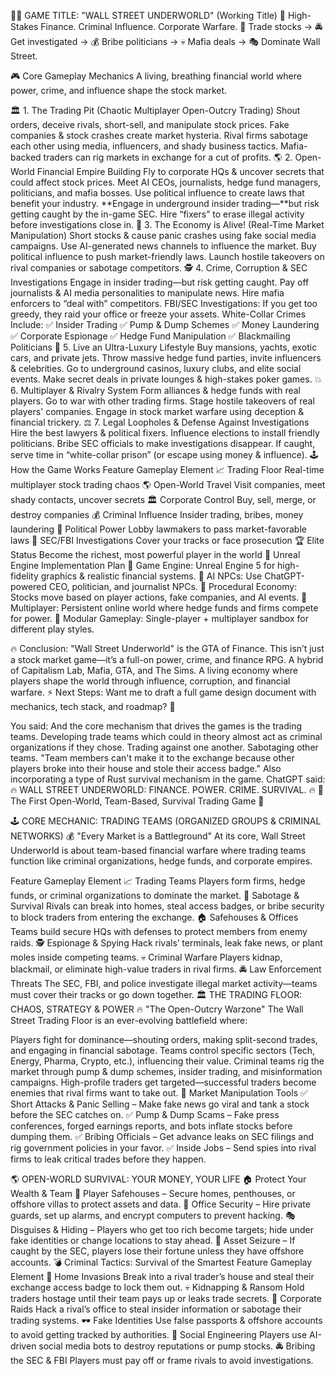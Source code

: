 🕵️‍♂️ GAME TITLE: "WALL STREET UNDERWORLD" (Working Title)
📝 High-Stakes Finance. Criminal Influence. Corporate Warfare.
💼 Trade stocks → 🚔 Get investigated → 💰 Bribe politicians → 💀 Mafia deals → 🎭 Dominate Wall Street.

🎮 Core Gameplay Mechanics
A living, breathing financial world where power, crime, and influence shape the stock market.

🏛️ 1. The Trading Pit (Chaotic Multiplayer Open-Outcry Trading)
Shout orders, deceive rivals, short-sell, and manipulate stock prices.
Fake companies & stock crashes create market hysteria.
Rival firms sabotage each other using media, influencers, and shady business tactics.
Mafia-backed traders can rig markets in exchange for a cut of profits.
🌎 2. Open-World Financial Empire Building
Fly to corporate HQs & uncover secrets that could affect stock prices.
Meet AI CEOs, journalists, hedge fund managers, politicians, and mafia bosses.
Use political influence to create laws that benefit your industry.
**Engage in underground insider trading—**but risk getting caught by the in-game SEC.
Hire “fixers” to erase illegal activity before investigations close in.
🔮 3. The Economy is Alive! (Real-Time Market Manipulation)
Short stocks & cause panic crashes using fake social media campaigns.
Use AI-generated news channels to influence the market.
Buy political influence to push market-friendly laws.
Launch hostile takeovers on rival companies or sabotage competitors.
🕵️ 4. Crime, Corruption & SEC Investigations
Engage in insider trading—but risk getting caught.
Pay off journalists & AI media personalities to manipulate news.
Hire mafia enforcers to “deal with” competitors.
FBI/SEC Investigations: If you get too greedy, they raid your office or freeze your assets.
White-Collar Crimes Include:
✅ Insider Trading
✅ Pump & Dump Schemes
✅ Money Laundering
✅ Corporate Espionage
✅ Hedge Fund Manipulation
✅ Blackmailing Politicians
🎩 5. Live an Ultra-Luxury Lifestyle
Buy mansions, yachts, exotic cars, and private jets.
Throw massive hedge fund parties, invite influencers & celebrities.
Go to underground casinos, luxury clubs, and elite social events.
Make secret deals in private lounges & high-stakes poker games.
💥 6. Multiplayer & Rivalry System
Form alliances & hedge funds with real players.
Go to war with other trading firms.
Stage hostile takeovers of real players' companies.
Engage in stock market warfare using deception & financial trickery.
⚖️ 7. Legal Loopholes & Defense Against Investigations
Hire the best lawyers & political fixers.
Influence elections to install friendly politicians.
Bribe SEC officials to make investigations disappear.
If caught, serve time in “white-collar prison” (or escape using money & influence).
🕹️ How the Game Works
Feature	Gameplay Element
📈 Trading Floor	Real-time multiplayer stock trading chaos
🌎 Open-World Travel	Visit companies, meet shady contacts, uncover secrets
🏛️ Corporate Control	Buy, sell, merge, or destroy companies
💰 Criminal Influence	Insider trading, bribes, money laundering
🏦 Political Power	Lobby lawmakers to pass market-favorable laws
🚨 SEC/FBI Investigations	Cover your tracks or face prosecution
🏆 Elite Status	Become the richest, most powerful player in the world
🚀 Unreal Engine Implementation Plan
🔹 Game Engine: Unreal Engine 5 for high-fidelity graphics & realistic financial systems.
🔹 AI NPCs: Use ChatGPT-powered CEO, politician, and journalist NPCs.
🔹 Procedural Economy: Stocks move based on player actions, fake companies, and AI events.
🔹 Multiplayer: Persistent online world where hedge funds and firms compete for power.
🔹 Modular Gameplay: Single-player + multiplayer sandbox for different play styles.

🔥 Conclusion: "Wall Street Underworld" is the GTA of Finance.
This isn’t just a stock market game—it’s a full-on power, crime, and finance RPG.
A hybrid of Capitalism Lab, Mafia, GTA, and The Sims.
A living economy where players shape the world through influence, corruption, and financial warfare.
⚡ Next Steps: Want me to draft a full game design document with mechanics, tech stack, and roadmap? 🚀






You said:
And the core mechanism that drives the games is the trading teams. Developing trade teams which could in theory almost act as criminal organizations if they chose. Trading against one another. Sabotaging other teams. "Team members can't make it to the exchange because other players broke into their house and stole their access badge." Also incorporating a type of Rust survival mechanism in the game. 
ChatGPT said:
🔥 WALL STREET UNDERWORLD: FINANCE. POWER. CRIME. SURVIVAL. 🔥
🚀 The First Open-World, Team-Based, Survival Trading Game 🚀

🕹️ CORE MECHANIC: TRADING TEAMS (ORGANIZED GROUPS & CRIMINAL NETWORKS)
💰 "Every Market is a Battleground"
At its core, Wall Street Underworld is about team-based financial warfare where trading teams function like criminal organizations, hedge funds, and corporate empires.

Feature	Gameplay Element
📈 Trading Teams	Players form firms, hedge funds, or criminal organizations to dominate the market.
🔫 Sabotage & Survival	Rivals can break into homes, steal access badges, or bribe security to block traders from entering the exchange.
🏠 Safehouses & Offices	Teams build secure HQs with defenses to protect members from enemy raids.
🕵️ Espionage & Spying	Hack rivals’ terminals, leak fake news, or plant moles inside competing teams.
💀 Criminal Warfare	Players kidnap, blackmail, or eliminate high-value traders in rival firms.
🚔 Law Enforcement Threats	The SEC, FBI, and police investigate illegal market activity—teams must cover their tracks or go down together.
🏛️ THE TRADING FLOOR: CHAOS, STRATEGY & POWER
🔥 "The Open-Outcry Warzone"
The Wall Street Trading Floor is an ever-evolving battlefield where:

Players fight for dominance—shouting orders, making split-second trades, and engaging in financial sabotage.
Teams control specific sectors (Tech, Energy, Pharma, Crypto, etc.), influencing their value.
Criminal teams rig the market through pump & dump schemes, insider trading, and misinformation campaigns.
High-profile traders get targeted—successful traders become enemies that rival firms want to take out.
🔹 Market Manipulation Tools
✅ Short Attacks & Panic Selling – Make fake news go viral and tank a stock before the SEC catches on.
✅ Pump & Dump Scams – Fake press conferences, forged earnings reports, and bots inflate stocks before dumping them.
✅ Bribing Officials – Get advance leaks on SEC filings and rig government policies in your favor.
✅ Inside Jobs – Send spies into rival firms to leak critical trades before they happen.

🌎 OPEN-WORLD SURVIVAL: YOUR MONEY, YOUR LIFE
🏠 Protect Your Wealth & Team
🏡 Player Safehouses – Secure homes, penthouses, or offshore villas to protect assets and data.
🔐 Office Security – Hire private guards, set up alarms, and encrypt computers to prevent hacking.
🎭 Disguises & Hiding – Players who get too rich become targets; hide under fake identities or change locations to stay ahead.
💼 Asset Seizure – If caught by the SEC, players lose their fortune unless they have offshore accounts.
💣 Criminal Tactics: Survival of the Smartest
Feature	Gameplay Element
🔫 Home Invasions	Break into a rival trader’s house and steal their exchange access badge to lock them out.
💀 Kidnapping & Ransom	Hold traders hostage until their team pays up or leaks trade secrets.
🏢 Corporate Raids	Hack a rival’s office to steal insider information or sabotage their trading systems.
🕶️ Fake Identities	Use false passports & offshore accounts to avoid getting tracked by authorities.
🎥 Social Engineering	Players use AI-driven social media bots to destroy reputations or pump stocks.
🚔 Bribing the SEC & FBI	Players must pay off or frame rivals to avoid investigations.
